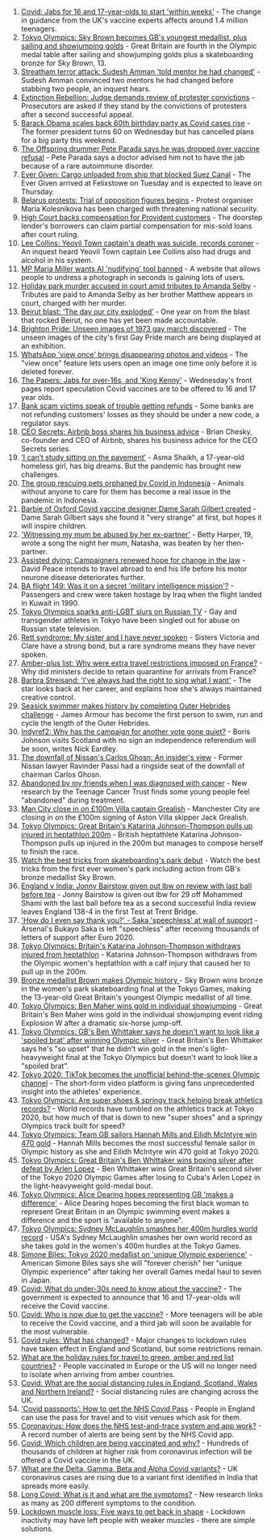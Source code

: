 1. [Covid: Jabs for 16 and 17-year-olds to start 'within weeks'](https://www.bbc.co.uk/news/uk-58091693) - The change in guidance from the UK's vaccine experts affects around 1.4 million teenagers.
2. [Tokyo Olympics: Sky Brown becomes GB's youngest medallist, plus sailing and showjumping golds](https://www.bbc.co.uk/sport/olympics/58082545) - Great Britain are fourth in the Olympic medal table after sailing and showjumping golds plus a skateboarding bronze for Sky Brown, 13.
3. [Streatham terror attack: Sudesh Amman 'told mentor he had changed'](https://www.bbc.co.uk/news/uk-england-london-58090651) - Sudesh Amman convinced two mentors he had changed before stabbing two people, an inquest hears.
4. [Extinction Rebellion: Judge demands review of protester convictions](https://www.bbc.co.uk/news/uk-58092234) - Prosecutors are asked if they stand by the convictions of protesters after a second successful appeal.
5. [Barack Obama scales back 60th birthday party as Covid cases rise](https://www.bbc.co.uk/news/world-us-canada-58083780) - The former president turns 60 on Wednesday but has cancelled plans for a big party this weekend.
6. [The Offspring drummer Pete Parada says he was dropped over vaccine refusal](https://www.bbc.co.uk/news/entertainment-arts-58085459) - Pete Parada says a doctor advised him not to have the jab because of a rare autoimmune disorder.
7. [Ever Given: Cargo unloaded from ship that blocked Suez Canal](https://www.bbc.co.uk/news/uk-england-suffolk-58085950) - The Ever Given arrived at Felixstowe on Tuesday and is expected to leave on Thursday.
8. [Belarus protests: Trial of opposition figures begins](https://www.bbc.co.uk/news/world-europe-58083672) - Protest organiser Maria Kolesnikova has been charged with threatening national security.
9. [High Court backs compensation for Provident customers](https://www.bbc.co.uk/news/business-58089605) - The doorstep lender's borrowers can claim partial compensation for mis-sold loans after court ruling.
10. [Lee Collins: Yeovil Town captain's death was suicide, records coroner](https://www.bbc.co.uk/news/uk-england-somerset-58090985) - An inquest heard Yeovil Town captain Lee Collins also had drugs and alcohol in his system.
11. [MP Maria Miller wants AI 'nudifying' tool banned](https://www.bbc.co.uk/news/technology-57996910) - A website that allows people to undress a photograph in seconds is gaining lots of users.
12. [Holiday park murder accused in court amid tributes to Amanda Selby](https://www.bbc.co.uk/news/uk-wales-58083395) - Tributes are paid to Amanda Selby as her brother Matthew appears in court, charged with her murder.
13. [Beirut blast: ‘The day our city exploded’](https://www.bbc.co.uk/news/world-middle-east-58076999) - One year on from the blast that rocked Beirut, no one has yet been made accountable.
14. [Brighton Pride: Unseen images of 1973 gay march discovered](https://www.bbc.co.uk/news/uk-england-sussex-58083493) - The unseen images of the city's first Gay Pride march are being displayed at an exhibition.
15. [WhatsApp 'view once' brings disappearing photos and videos](https://www.bbc.co.uk/news/technology-58087379) - The "view once" feature lets users open an image one time only before it is deleted forever.
16. [The Papers: Jabs for over-16s, and 'King Kenny'](https://www.bbc.co.uk/news/blogs-the-papers-58081063) - Wednesday's front pages report speculation Covid vaccines are to be offered to 16 and 17 year olds.
17. [Bank scam victims speak of trouble getting refunds](https://www.bbc.co.uk/news/uk-england-northamptonshire-58077621) - Some banks are not refunding customers' losses as they should be under a new code, a regulator says.
18. [CEO Secrets: Airbnb boss shares his business advice](https://www.bbc.co.uk/news/business-58025562) - Brian Chesky, co-founder and CEO of Airbnb, shares his business advice for the CEO Secrets series.
19. [ ‘I can’t study sitting on the pavement’](https://www.bbc.co.uk/news/world-asia-india-58025055) - Asma Shaikh, a 17-year-old homeless girl, has big dreams. But the pandemic has brought new challenges.
20. [The group rescuing pets orphaned by Covid in Indonesia](https://www.bbc.co.uk/news/world-asia-58082216) - Animals without anyone to care for them has become a real issue in the pandemic in Indonesia.
21. [Barbie of Oxford Covid vaccine designer Dame Sarah Gilbert created](https://www.bbc.co.uk/news/uk-58077396) - Dame Sarah Gilbert says she found it "very strange" at first, but hopes it will inspire children.
22. ['Witnessing my mum be abused by her ex-partner'](https://www.bbc.co.uk/news/uk-58063101) - Betty Harper, 19, wrote a song the night her mum, Natasha, was beaten by her then-partner.
23. [Assisted dying: Campaigners renewed hope for change in the law](https://www.bbc.co.uk/news/uk-england-london-58014609) - David Peace intends to travel abroad to end his life before his motor neurone disease deteriorates further.
24. [BA flight 149: Was it on a secret 'military intelligence mission'?](https://www.bbc.co.uk/news/uk-58087520) - Passengers and crew were taken hostage by Iraq when the flight landed in Kuwait in 1990.
25. [Tokyo Olympics sparks anti-LGBT slurs on Russian TV](https://www.bbc.co.uk/news/world-europe-58029133) - Gay and transgender athletes in Tokyo have been singled out for abuse on Russian state television.
26. [Rett syndrome: My sister and I have never spoken](https://www.bbc.co.uk/news/disability-58073175) - Sisters Victoria and Clare have a strong bond, but a rare syndrome means they have never spoken.
27. [Amber-plus list: Why were extra travel restrictions imposed on France?](https://www.bbc.co.uk/news/58061520) - Why did ministers decide to retain quarantine for arrivals from France?
28. [Barbra Streisand: 'I've always had the right to sing what I want'](https://www.bbc.co.uk/news/entertainment-arts-58056164) - The star looks back at her career, and explains how she's always maintained creative control.
29. [Seasick swimmer makes history by completing Outer Hebrides challenge](https://www.bbc.co.uk/news/uk-scotland-edinburgh-east-fife-58059477) - James Armour has become the first person to swim, run and cycle the length of the Outer Hebrides.
30. [Indyref2: Why has the campaign for another vote gone quiet?](https://www.bbc.co.uk/news/uk-politics-58079551) - Boris Johnson visits Scotland with no sign an independence referendum will be soon, writes Nick Eardley.
31. [The downfall of Nissan's Carlos Ghosn: An insider's view](https://www.bbc.co.uk/news/business-58070929) - Former Nissan lawyer Ravinder Passi had a ringside seat of the downfall of chairman Carlos Ghosn.
32. [Abandoned by my friends when I was diagnosed with cancer](https://www.bbc.co.uk/news/newsbeat-58033162) - New research by the Teenage Cancer Trust finds some young people feel "abandoned" during treatment.
33. [Man City close in on £100m Villa captain Grealish](https://www.bbc.co.uk/sport/football/58088911) - Manchester City are closing in on the £100m signing of Aston Villa skipper Jack Grealish.
34. [Tokyo Olympics: Great Britain's Katarina Johnson-Thompson pulls up injured in heptathlon 200m](https://www.bbc.co.uk/sport/av/olympics/58088993) - British heptathlete Katarina Johnson-Thompson pulls up injured in the 200m but manages to compose herself to finish the race.
35. [Watch the best tricks from skateboarding's park debut](https://www.bbc.co.uk/sport/av/olympics/58089843) - Watch the best tricks from the first ever women's park including action from GB's bronze medallist Sky Brown.
36. [England v India: Jonny Bairstow given out lbw on review with last ball before tea](https://www.bbc.co.uk/sport/av/cricket/58087622) - Jonny Bairstow is given out lbw for 29 off Mohammed Shami with the last ball before tea as a second successful India review leaves England 138-4 in the first Test at Trent Bridge.
37. ['How do I even say thank you?' - Saka 'speechless' at wall of support](https://www.bbc.co.uk/sport/football/58086692) - Arsenal's Bukayo Saka is left "speechless" after receiving thousands of letters of support after Euro 2020.
38. [Tokyo Olympics: Britain's Katarina Johnson-Thompson withdraws injured from heptathlon](https://www.bbc.co.uk/sport/olympics/58082673) - Katarina Johnson-Thompson withdraws from the Olympic women's heptathlon with a calf injury that caused her to pull up in the 200m.
39. [Bronze medallist Brown makes Olympic history ](https://www.bbc.co.uk/sport/olympics/58082535) - Sky Brown wins bronze in the women's park skateboarding final at the Tokyo Games, making the 13-year-old Great Britain's youngest Olympic medallist of all time.
40. [Tokyo Olympics: Ben Maher wins gold in individual showjumping](https://www.bbc.co.uk/sport/olympics/58083290) - Great Britain's Ben Maher wins gold in the individual showjumping event riding Explosion W after a dramatic six-horse jump-off.
41. [Tokyo Olympics: GB's Ben Whittaker says he doesn't want to look like a 'spoiled brat' after winning Olympic silver](https://www.bbc.co.uk/sport/av/olympics/58085095) - Great Britain's Ben Whittaker says he's "so upset" that he didn't win gold in the men's light-heavyweight final at the Tokyo Olympics but doesn't want to look like a "spoiled brat".
42. [Tokyo 2020: TikTok becomes the unofficial behind-the-scenes Olympic channel](https://www.bbc.co.uk/news/world-australia-58053519) - The short-form video platform is giving fans unprecedented insight into the athletes' experience.
43. [Tokyo Olympics: Are super shoes & springy track helping break athletics records?](https://www.bbc.co.uk/sport/olympics/58084865) - World records have tumbled on the athletics track at Tokyo 2020, but how much of that is down to new "super shoes" and a springy Olympics track built for speed?
44. [Tokyo Olympics: Team GB sailors Hannah Mills and Eilidh McIntyre win 470 gold](https://www.bbc.co.uk/sport/olympics/58083440) - Hannah Mills becomes the most successful female sailor in Olympic history as she and Eilidh McIntyre win 470 gold at Tokyo 2020.
45. [Tokyo Olympics: Great Britain's Ben Whittaker wins boxing silver after defeat by Arlen Lopez](https://www.bbc.co.uk/sport/olympics/58083205) - Ben Whittaker wins Great Britain's second silver of the Tokyo 2020 Olympic Games after losing to Cuba's Arlen Lopez in the light-heavyweight gold-medal bout.
46. [Tokyo Olympics: Alice Dearing hopes representing GB 'makes a difference'](https://www.bbc.co.uk/sport/av/olympics/58081828) - Alice Dearing hopes becoming the first black woman to represent Great Britain in an Olympic swimming event makes a difference and the sport is "available to anyone".
47. [Tokyo Olympics: Sydney McLaughlin smashes her 400m hurdles world record](https://www.bbc.co.uk/sport/olympics/58082285) - USA's Sydney McLaughlin smashes her own world record as she takes gold in the women's 400m hurdles at the Tokyo Games.
48. [Simone Biles: Tokyo 2020 medallist on 'unique Olympic experience'](https://www.bbc.co.uk/sport/olympics/58081505) - American Simone Biles says she will "forever cherish" her "unique Olympic experience" after taking her overall Games medal haul to seven in Japan.
49. [Covid: What do under-30s need to know about the vaccine?](https://www.bbc.co.uk/news/health-57273875) - The government is expected to announce that 16 and 17-year-olds will receive the Covid vaccine.
50. [Covid: Who is now due to get the vaccine?](https://www.bbc.co.uk/news/health-55045639) - More teenagers will be able to receive the Covid vaccine, and a third jab will soon be available for the most vulnerable.
51. [Covid rules: What has changed?](https://www.bbc.co.uk/news/explainers-52530518) - Major changes to lockdown rules have taken effect in England and Scotland, but some restrictions remain.
52. [What are the holiday rules for travel to green, amber and red list countries?](https://www.bbc.co.uk/news/explainers-52544307) - People vaccinated in Europe or the US will no longer need to isolate when arriving from amber countries.
53. [Covid: What are the social distancing rules in England, Scotland, Wales and Northern Ireland?](https://www.bbc.co.uk/news/uk-51506729) - Social distancing rules are changing across the UK.
54. [‘Covid passports’: How to get the NHS Covid Pass](https://www.bbc.co.uk/news/explainers-55718553) - People in England can use the pass for travel and to visit venues which ask for them.
55. [Coronavirus: How does the NHS test-and-trace system and app work?](https://www.bbc.co.uk/news/explainers-52442754) - A record number of alerts are being sent by the NHS Covid app.
56. [Covid: Which children are being vaccinated and why?](https://www.bbc.co.uk/news/health-57888429) - Hundreds of thousands of children at higher risk from coronavirus infection will be offered a Covid vaccine in the UK.
57. [What are the Delta, Gamma, Beta and Alpha Covid variants?](https://www.bbc.co.uk/news/health-55659820) - UK coronavirus cases are rising due to a variant first identified in India that spreads more easily.
58. [Long Covid: What is it and what are the symptoms?](https://www.bbc.co.uk/news/health-57833394) - New research links as many as 200 different symptoms to the condition.
59. [Lockdown muscle loss: Five ways to get back in shape](https://www.bbc.co.uk/news/uk-56887390) - Lockdown inactivity may have left people with weaker muscles - there are simple solutions.
